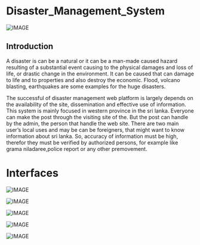 # Disaster_Management_System

![IMAGE](https://i.ibb.co/XyBwNMn/1.png)

## Introduction

A disaster is can be a natural or it can be a man-made caused hazard resulting of a substantial event causing to the physical damages
and loss of life, or drastic change in the environment. It can be caused that can damage to life and to properties and also destroy 
the economic. Flood, volcano blasting, earthquakes are some examples for the huge disasters.

The successful of disaster management web platform is largely depends on the availability of the site, dissemination and effective use 
of information. This system is mainly focused in western province in the sri lanka. Everyone can make the post through the visiting site 
of the. But the post can handle by the admin, the person that handle the web site. There are two main user’s local uses and may be can be 
foreigners, that might want to know information about sri lanka. So, accuracy of information must be high, therefor they must be verified 
by authorized persons, for example like grama niladaree,police report or any other premovement.


# Interfaces

![IMAGE](https://i.ibb.co/XyBwNMn/1.png)

![IMAGE](https://i.ibb.co/D9ZRHd3/3.png)

![IMAGE](https://i.ibb.co/CstSqq8/4.png)

![IMAGE](https://i.ibb.co/3k2wVqK/5.png)

![IMAGE](https://i.ibb.co/JK6ZPKP/2.png)



